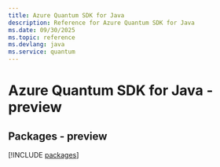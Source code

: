 ```yaml
---
title: Azure Quantum SDK for Java
description: Reference for Azure Quantum SDK for Java
ms.date: 09/30/2025
ms.topic: reference
ms.devlang: java
ms.service: quantum
---
```

# Azure Quantum SDK for Java - preview
## Packages - preview
[!INCLUDE [packages](quantum-index.md)]